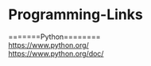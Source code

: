 # Programming-Links
=======Python========<br>
https://www.python.org/<br>
https://www.python.org/doc/<br>
